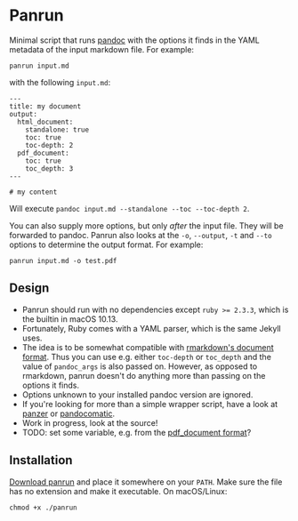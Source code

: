 # Panrun

Minimal script that runs [pandoc](http://pandoc.org/) with the options it finds in the YAML metadata of the input markdown file. For example:

    panrun input.md

with the following `input.md`:

    ---
    title: my document
    output:
      html_document:
        standalone: true
        toc: true
        toc-depth: 2
      pdf_document:
        toc: true
        toc_depth: 3
    ---

    # my content

Will execute `pandoc input.md --standalone --toc --toc-depth 2`.

You can also supply more options, but only _after_ the input file. They will be forwarded to pandoc. Panrun also looks at the `-o`, `--output`, `-t` and `--to` options to determine the output format. For example:

    panrun input.md -o test.pdf


## Design

- Panrun should run with no dependencies except `ruby >= 2.3.3`, which is the builtin in macOS 10.13.
- Fortunately, Ruby comes with a YAML parser, which is the same Jekyll uses.
- The idea is to be somewhat compatible with [rmarkdown's document format](https://rmarkdown.rstudio.com/html_document_format). Thus you can use e.g. either `toc-depth` or `toc_depth` and the value of `pandoc_args` is also passed on. However, as opposed to rmarkdown, panrun doesn't do anything more than passing on the options it finds.
- Options unknown to your installed pandoc version are ignored.
- If you're looking for more than a simple wrapper script, have a look at [panzer](https://github.com/msprev/panzer) or [pandocomatic](https://github.com/htdebeer/pandocomatic).
- Work in progress, look at the source!
- TODO: set some variable, e.g. from the [pdf_document format](https://rmarkdown.rstudio.com/pdf_document_format#latex_options)?


## Installation

[Download panrun](https://raw.githubusercontent.com/mb21/panrun/master/panrun) and place it somewhere on your `PATH`. Make sure the file has no extension and make it executable. On macOS/Linux:

    chmod +x ./panrun
